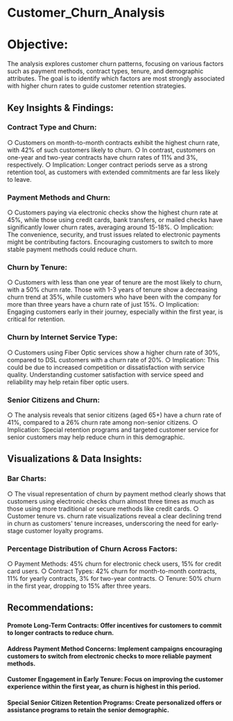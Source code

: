 # Customer_Churn_Analysis
# Objective:
The analysis explores customer churn patterns, focusing on various factors such as payment methods, contract types, tenure, and demographic attributes. The goal is to identify which factors are most strongly associated with higher churn rates to guide customer retention strategies.
## Key Insights & Findings:
###	Contract Type and Churn:
○	Customers on month-to-month contracts exhibit the highest churn rate, with 42% of such customers likely to churn.
○	In contrast, customers on one-year and two-year contracts have churn rates of 11% and 3%, respectively.
○	Implication: Longer contract periods serve as a strong retention tool, as customers with extended commitments are far less likely to leave.
###	Payment Methods and Churn:
○	Customers paying via electronic checks show the highest churn rate at 45%, while those using credit cards, bank transfers, or mailed checks have significantly lower churn rates, averaging around 15-18%.
○	Implication: The convenience, security, and trust issues related to electronic payments might be contributing factors. Encouraging customers to switch to more stable payment methods could reduce churn.
###	Churn by Tenure:
○	Customers with less than one year of tenure are the most likely to churn, with a 50% churn rate. Those with 1-3 years of tenure show a decreasing churn trend at 35%, while customers who have been with the company for more than three years have a churn rate of just 15%.
○	Implication: Engaging customers early in their journey, especially within the first year, is critical for retention.
###	Churn by Internet Service Type:
○	Customers using Fiber Optic services show a higher churn rate of 30%, compared to DSL customers with a churn rate of 20%.
○	Implication: This could be due to increased competition or dissatisfaction with service quality. Understanding customer satisfaction with service speed and reliability may help retain fiber optic users.
###	Senior Citizens and Churn:
○	The analysis reveals that senior citizens (aged 65+) have a churn rate of 41%, compared to a 26% churn rate among non-senior citizens.
○	Implication: Special retention programs and targeted customer service for senior customers may help reduce churn in this demographic.
## Visualizations & Data Insights:
###	Bar Charts:
○	The visual representation of churn by payment method clearly shows that customers using electronic checks churn almost three times as much as those using more traditional or secure methods like credit cards.
○	Customer tenure vs. churn rate visualizations reveal a clear declining trend in churn as customers' tenure increases, underscoring the need for early-stage customer loyalty programs.
###	Percentage Distribution of Churn Across Factors:
○	Payment Methods: 45% churn for electronic check users, 15% for credit card users.
○	Contract Types: 42% churn for month-to-month contracts, 11% for yearly contracts, 3% for two-year contracts.
	○	Tenure: 50% churn in the first year, dropping to 15% after three years.
## Recommendations:
####	Promote Long-Term Contracts: Offer incentives for customers to commit to longer contracts to reduce churn.
####	Address Payment Method Concerns: Implement campaigns encouraging customers to switch from electronic checks to more reliable payment methods.
####	Customer Engagement in Early Tenure: Focus on improving the customer experience within the first year, as churn is highest in this period.
####	Special Senior Citizen Retention Programs: Create personalized offers or assistance programs to retain the senior demographic.
